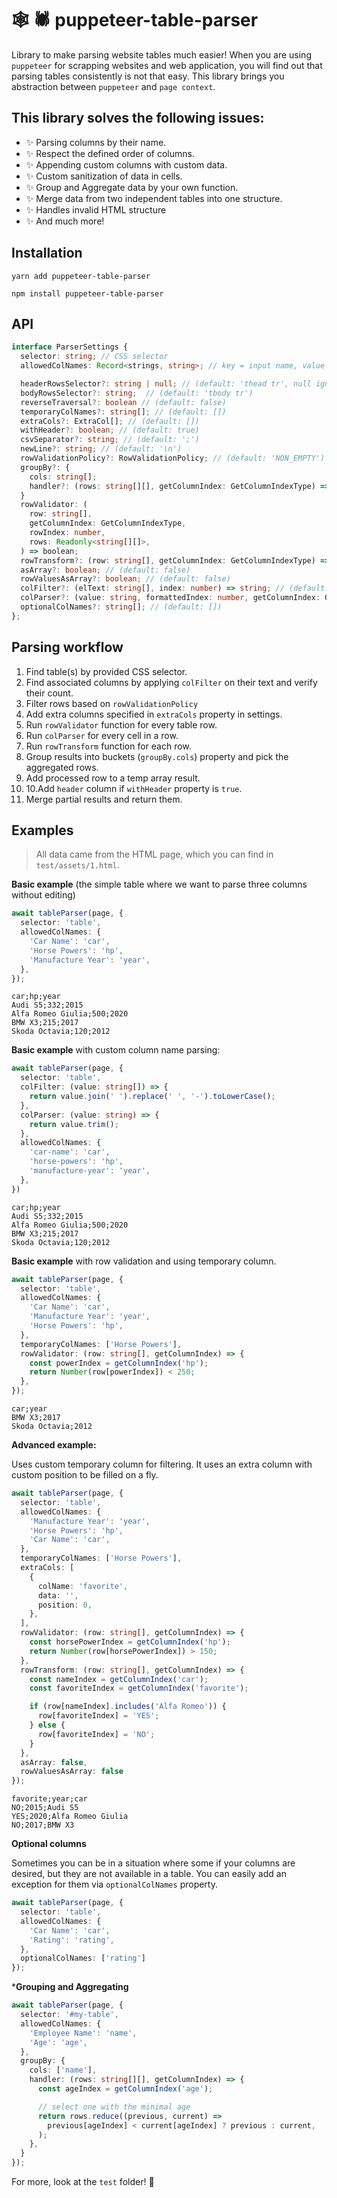 # 🕸 🕷 puppeteer-table-parser 

Library to make parsing website tables much easier! 
When you are using `puppeteer` for scrapping websites and web application, you will find out that parsing tables consistently is not that easy.
This library brings you abstraction between `puppeteer` and `page context`.

## This library solves the following issues:

- ✨ Parsing columns by their name.
- ✨ Respect the defined order of columns.
- ✨ Appending custom columns with custom data.
- ✨ Custom sanitization of data in cells.
- ✨ Group and Aggregate data by your own function.
- ✨ Merge data from two independent tables into one structure.
- ✨ Handles invalid HTML structure
- ✨ And much more!

## Installation

```
yarn add puppeteer-table-parser
```
```
npm install puppeteer-table-parser
```

## API

```typescript
interface ParserSettings {
  selector: string; // CSS selector
  allowedColNames: Record<strings, string>; // key = input name, value = output name)

  headerRowsSelector?: string | null; // (default: 'thead tr', null ignores table's header selection)
  bodyRowsSelector?: string;  // (default: 'tbody tr')
  reverseTraversal?: boolean // (default: false)
  temporaryColNames?: string[]; // (default: []) 
  extraCols?: ExtraCol[]; // (default: [])
  withHeader?: boolean; // (default: true)
  csvSeparator?: string; // (default: ';')
  newLine?: string; // (default: '\n')
  rowValidationPolicy?: RowValidationPolicy; // (default: 'NON_EMPTY')
  groupBy?: {
    cols: string[];
    handler?: (rows: string[][], getColumnIndex: GetColumnIndexType) => string[];
  }
  rowValidator: (
    row: string[],
    getColumnIndex: GetColumnIndexType,
    rowIndex: number,
    rows: Readonly<string[][]>,
  ) => boolean;
  rowTransform?: (row: string[], getColumnIndex: GetColumnIndexType) => void;
  asArray?: boolean; // (default: false)
  rowValuesAsArray?: boolean; // (default: false)
  colFilter?: (elText: string[], index: number) => string; // (default: (txt: string) => txt.join(' '))
  colParser?: (value: string, formattedIndex: number, getColumnIndex: GetColumnIndexType) => string; // (default: (txt: string) => txt.trim())
  optionalColNames?: string[]; // (default: [])
};
```

## Parsing workflow

1. Find table(s) by provided CSS selector.
2. Find associated columns by applying `colFilter` on their text and verify their count.
3. Filter rows based on `rowValidationPolicy`
4. Add extra columns specified in `extraCols` property in settings.
5. Run `rowValidator` function for every table row.
6. Run `colParser` for every cell in a row.
7. Run `rowTransform` function for each row.
8. Group results into buckets (`groupBy.cols`) property and pick the aggregated rows.
9. Add processed row to a temp array result. 
10. 10.Add `header` column if `withHeader` property is `true`.
11. Merge partial results and return them.

## Examples

> All data came from the HTML page, which you can find in `test/assets/1.html`.

**Basic example** (the simple table where we want to parse three columns without editing)

```typescript
await tableParser(page, {
  selector: 'table',
  allowedColNames: {
    'Car Name': 'car',
    'Horse Powers': 'hp',
    'Manufacture Year': 'year',
  },
});
```

```csv
car;hp;year
Audi S5;332;2015
Alfa Romeo Giulia;500;2020
BMW X3;215;2017
Skoda Octavia;120;2012
```

**Basic example** with custom column name parsing:

```typescript
await tableParser(page, {
  selector: 'table',
  colFilter: (value: string[]) => {
    return value.join(' ').replace(' ', '-').toLowerCase();
  },
  colParser: (value: string) => {
    return value.trim();
  },
  allowedColNames: {
    'car-name': 'car',
    'horse-powers': 'hp',
    'manufacture-year': 'year',
  },
})
```

```csv
car;hp;year
Audi S5;332;2015
Alfa Romeo Giulia;500;2020
BMW X3;215;2017
Skoda Octavia;120;2012
```

**Basic example** with row validation and using temporary column.

```typescript
await tableParser(page, {
  selector: 'table',
  allowedColNames: {
    'Car Name': 'car',
    'Manufacture Year': 'year',
    'Horse Powers': 'hp',
  },
  temporaryColNames: ['Horse Powers'],
  rowValidator: (row: string[], getColumnIndex) => {
    const powerIndex = getColumnIndex('hp');
    return Number(row[powerIndex]) < 250;
  },
});
```

```csv
car;year
BMW X3;2017
Skoda Octavia;2012
```

**Advanced example:**

Uses custom temporary column for filtering. It uses an extra column with custom 
position to be filled on a fly.

```typescript
await tableParser(page, {
  selector: 'table',
  allowedColNames: {
    'Manufacture Year': 'year',
    'Horse Powers': 'hp',
    'Car Name': 'car',
  },
  temporaryColNames: ['Horse Powers'],
  extraCols: [
    {
      colName: 'favorite',
      data: '',
      position: 0,
    },
  ],
  rowValidator: (row: string[], getColumnIndex) => {
    const horsePowerIndex = getColumnIndex('hp');
    return Number(row[horsePowerIndex]) > 150;
  },
  rowTransform: (row: string[], getColumnIndex) => {
    const nameIndex = getColumnIndex('car');
    const favoriteIndex = getColumnIndex('favorite');

    if (row[nameIndex].includes('Alfa Romeo')) {
      row[favoriteIndex] = 'YES';
    } else {
      row[favoriteIndex] = 'NO';
    }
  },
  asArray: false,
  rowValuesAsArray: false
});
```

```csv
favorite;year;car
NO;2015;Audi S5
YES;2020;Alfa Romeo Giulia
NO;2017;BMW X3
```

**Optional columns**

Sometimes you can be in a situation where some if
your columns are desired, but they are not available in a table.
You can easily add an exception for them via `optionalColNames` property.

```typescript
await tableParser(page, {
  selector: 'table',
  allowedColNames: {
    'Car Name': 'car',
    'Rating': 'rating',
  },
  optionalColNames: ['rating']
});
```

***Grouping and Aggregating**
```typescript
await tableParser(page, {
  selector: '#my-table',
  allowedColNames: {
    'Employee Name': 'name',
    'Age': 'age',
  },
  groupBy: {
    cols: ['name'],
    handler: (rows: string[][], getColumnIndex) => {
      const ageIndex = getColumnIndex('age');

      // select one with the minimal age
      return rows.reduce((previous, current) =>
        previous[ageIndex] < current[ageIndex] ? previous : current,
      );
    },
  }
});
```

For more, look at the `test` folder! 🙈

